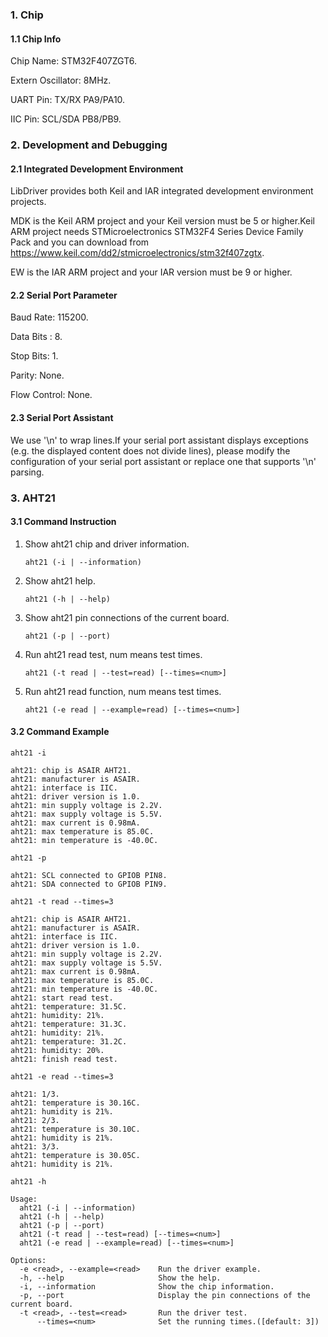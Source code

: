 ### 1. Chip

#### 1.1 Chip Info

Chip Name: STM32F407ZGT6.

Extern Oscillator: 8MHz.

UART Pin: TX/RX PA9/PA10.

IIC Pin: SCL/SDA PB8/PB9.

### 2. Development and Debugging

#### 2.1 Integrated Development Environment

LibDriver provides both Keil and IAR integrated development environment projects.

MDK is the Keil ARM project and your Keil version must be 5 or higher.Keil ARM project needs STMicroelectronics STM32F4 Series Device Family Pack and you can download from https://www.keil.com/dd2/stmicroelectronics/stm32f407zgtx.

EW is the IAR ARM project and your IAR version must be 9 or higher.

#### 2.2 Serial Port Parameter

Baud Rate: 115200.

Data Bits : 8.

Stop Bits: 1.

Parity: None.

Flow Control: None.

#### 2.3 Serial Port Assistant

We use '\n' to wrap lines.If your serial port assistant displays exceptions (e.g. the displayed content does not divide lines), please modify the configuration of your serial port assistant or replace one that supports '\n' parsing.

### 3. AHT21

#### 3.1 Command Instruction

1. Show aht21 chip and driver information.

   ```shell
   aht21 (-i | --information)
   ```

2. Show aht21 help.

   ```shell
   aht21 (-h | --help)
   ```

3. Show aht21 pin connections of the current board.

   ```shell
   aht21 (-p | --port)
   ```

4. Run aht21 read test, num means test times.

   ```shell
   aht21 (-t read | --test=read) [--times=<num>]
   ```

5. Run aht21 read function, num means test times.

   ```shell
   aht21 (-e read | --example=read) [--times=<num>]
   ```

#### 3.2 Command Example

```shell
aht21 -i

aht21: chip is ASAIR AHT21.
aht21: manufacturer is ASAIR.
aht21: interface is IIC.
aht21: driver version is 1.0.
aht21: min supply voltage is 2.2V.
aht21: max supply voltage is 5.5V.
aht21: max current is 0.98mA.
aht21: max temperature is 85.0C.
aht21: min temperature is -40.0C.
```

```shell
aht21 -p

aht21: SCL connected to GPIOB PIN8.
aht21: SDA connected to GPIOB PIN9.
```

```shell
aht21 -t read --times=3

aht21: chip is ASAIR AHT21.
aht21: manufacturer is ASAIR.
aht21: interface is IIC.
aht21: driver version is 1.0.
aht21: min supply voltage is 2.2V.
aht21: max supply voltage is 5.5V.
aht21: max current is 0.98mA.
aht21: max temperature is 85.0C.
aht21: min temperature is -40.0C.
aht21: start read test.
aht21: temperature: 31.5C.
aht21: humidity: 21%.
aht21: temperature: 31.3C.
aht21: humidity: 21%.
aht21: temperature: 31.2C.
aht21: humidity: 20%.
aht21: finish read test.
```

```shell
aht21 -e read --times=3

aht21: 1/3.
aht21: temperature is 30.16C.
aht21: humidity is 21%.
aht21: 2/3.
aht21: temperature is 30.10C.
aht21: humidity is 21%.
aht21: 3/3.
aht21: temperature is 30.05C.
aht21: humidity is 21%.
```

```shell
aht21 -h

Usage:
  aht21 (-i | --information)
  aht21 (-h | --help)
  aht21 (-p | --port)
  aht21 (-t read | --test=read) [--times=<num>]
  aht21 (-e read | --example=read) [--times=<num>]

Options:
  -e <read>, --example=<read>    Run the driver example.
  -h, --help                     Show the help.
  -i, --information              Show the chip information.
  -p, --port                     Display the pin connections of the current board.
  -t <read>, --test=<read>       Run the driver test.
      --times=<num>              Set the running times.([default: 3])
```

